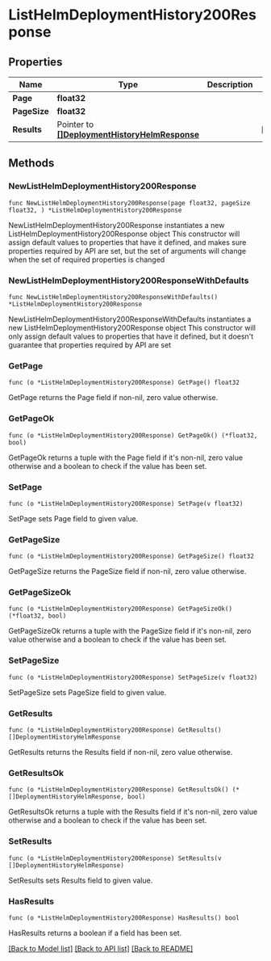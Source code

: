 # ListHelmDeploymentHistory200Response

## Properties

Name | Type | Description | Notes
------------ | ------------- | ------------- | -------------
**Page** | **float32** |  | 
**PageSize** | **float32** |  | 
**Results** | Pointer to [**[]DeploymentHistoryHelmResponse**](DeploymentHistoryHelmResponse.md) |  | [optional] 

## Methods

### NewListHelmDeploymentHistory200Response

`func NewListHelmDeploymentHistory200Response(page float32, pageSize float32, ) *ListHelmDeploymentHistory200Response`

NewListHelmDeploymentHistory200Response instantiates a new ListHelmDeploymentHistory200Response object
This constructor will assign default values to properties that have it defined,
and makes sure properties required by API are set, but the set of arguments
will change when the set of required properties is changed

### NewListHelmDeploymentHistory200ResponseWithDefaults

`func NewListHelmDeploymentHistory200ResponseWithDefaults() *ListHelmDeploymentHistory200Response`

NewListHelmDeploymentHistory200ResponseWithDefaults instantiates a new ListHelmDeploymentHistory200Response object
This constructor will only assign default values to properties that have it defined,
but it doesn't guarantee that properties required by API are set

### GetPage

`func (o *ListHelmDeploymentHistory200Response) GetPage() float32`

GetPage returns the Page field if non-nil, zero value otherwise.

### GetPageOk

`func (o *ListHelmDeploymentHistory200Response) GetPageOk() (*float32, bool)`

GetPageOk returns a tuple with the Page field if it's non-nil, zero value otherwise
and a boolean to check if the value has been set.

### SetPage

`func (o *ListHelmDeploymentHistory200Response) SetPage(v float32)`

SetPage sets Page field to given value.


### GetPageSize

`func (o *ListHelmDeploymentHistory200Response) GetPageSize() float32`

GetPageSize returns the PageSize field if non-nil, zero value otherwise.

### GetPageSizeOk

`func (o *ListHelmDeploymentHistory200Response) GetPageSizeOk() (*float32, bool)`

GetPageSizeOk returns a tuple with the PageSize field if it's non-nil, zero value otherwise
and a boolean to check if the value has been set.

### SetPageSize

`func (o *ListHelmDeploymentHistory200Response) SetPageSize(v float32)`

SetPageSize sets PageSize field to given value.


### GetResults

`func (o *ListHelmDeploymentHistory200Response) GetResults() []DeploymentHistoryHelmResponse`

GetResults returns the Results field if non-nil, zero value otherwise.

### GetResultsOk

`func (o *ListHelmDeploymentHistory200Response) GetResultsOk() (*[]DeploymentHistoryHelmResponse, bool)`

GetResultsOk returns a tuple with the Results field if it's non-nil, zero value otherwise
and a boolean to check if the value has been set.

### SetResults

`func (o *ListHelmDeploymentHistory200Response) SetResults(v []DeploymentHistoryHelmResponse)`

SetResults sets Results field to given value.

### HasResults

`func (o *ListHelmDeploymentHistory200Response) HasResults() bool`

HasResults returns a boolean if a field has been set.


[[Back to Model list]](../README.md#documentation-for-models) [[Back to API list]](../README.md#documentation-for-api-endpoints) [[Back to README]](../README.md)


